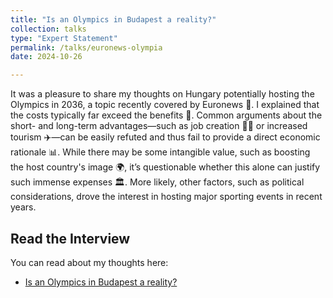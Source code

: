 ```yaml
---
title: "Is an Olympics in Budapest a reality?"
collection: talks
type: "Expert Statement"
permalink: /talks/euronews-olympia
date: 2024-10-26

---
```

It was a pleasure to share my thoughts on Hungary potentially hosting the Olympics in 2036, a topic recently covered by Euronews 📰. I explained that the costs typically far exceed the benefits 💸. Common arguments about the short- and long-term advantages—such as job creation 👷‍♂️ or increased tourism ✈️—can be easily refuted and thus fail to provide a direct economic rationale 📊.
While there may be some intangible value, such as boosting the host country's image 🌍, it’s questionable whether this alone can justify such immense expenses 🏛️. More likely, other factors, such as political considerations, drove the interest in hosting major sporting events in recent years.

## Read the Interview
You can read about my thoughts here:
- [Is an Olympics in Budapest a reality?]([https://hu.euronews.com/2024/10/26/van-e-realitasa-egy-budapesti-olimpianak])
